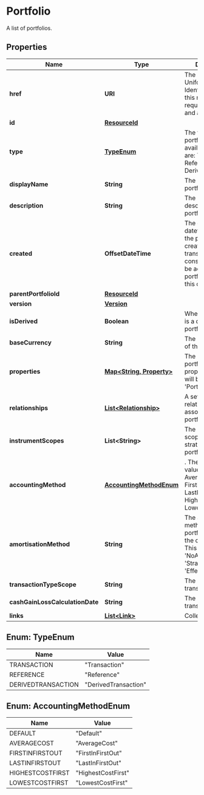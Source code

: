 

# Portfolio

A list of portfolios.

## Properties

Name | Type | Description | Notes
------------ | ------------- | ------------- | -------------
**href** | **URI** | The specific Uniform Resource Identifier (URI) for this resource at the requested effective and asAt datetime. |  [optional]
**id** | [**ResourceId**](ResourceId.md) |  | 
**type** | [**TypeEnum**](#TypeEnum) | The type of the portfolio. The available values are: Transaction, Reference, DerivedTransaction | 
**displayName** | **String** | The name of the portfolio. | 
**description** | **String** | The long form description of the portfolio. |  [optional]
**created** | **OffsetDateTime** | The effective datetime at which the portfolio was created. No transactions or constituents can be added to the portfolio before this date. | 
**parentPortfolioId** | [**ResourceId**](ResourceId.md) |  |  [optional]
**version** | [**Version**](Version.md) |  |  [optional]
**isDerived** | **Boolean** | Whether or not this is a derived portfolio. |  [optional]
**baseCurrency** | **String** | The base currency of the portfolio. |  [optional]
**properties** | [**Map&lt;String, Property&gt;**](Property.md) | The requested portfolio properties. These will be from the &#39;Portfolio&#39; domain. |  [optional]
**relationships** | [**List&lt;Relationship&gt;**](Relationship.md) | A set of relationships associated to the portfolio. |  [optional]
**instrumentScopes** | **List&lt;String&gt;** | The instrument scope resolution strategy of this portfolio. |  [optional]
**accountingMethod** | [**AccountingMethodEnum**](#AccountingMethodEnum) | . The available values are: Default, AverageCost, FirstInFirstOut, LastInFirstOut, HighestCostFirst, LowestCostFirst |  [optional]
**amortisationMethod** | **String** | The amortisation method the portfolio is using in the calculation. This can be &#39;NoAmortisation&#39;, &#39;StraightLine&#39; or &#39;EffectiveYield&#39;. |  [optional]
**transactionTypeScope** | **String** | The scope of the transaction types. |  [optional]
**cashGainLossCalculationDate** | **String** | The scope of the transaction types. |  [optional]
**links** | [**List&lt;Link&gt;**](Link.md) | Collection of links. |  [optional]



## Enum: TypeEnum

Name | Value
---- | -----
TRANSACTION | &quot;Transaction&quot;
REFERENCE | &quot;Reference&quot;
DERIVEDTRANSACTION | &quot;DerivedTransaction&quot;



## Enum: AccountingMethodEnum

Name | Value
---- | -----
DEFAULT | &quot;Default&quot;
AVERAGECOST | &quot;AverageCost&quot;
FIRSTINFIRSTOUT | &quot;FirstInFirstOut&quot;
LASTINFIRSTOUT | &quot;LastInFirstOut&quot;
HIGHESTCOSTFIRST | &quot;HighestCostFirst&quot;
LOWESTCOSTFIRST | &quot;LowestCostFirst&quot;



